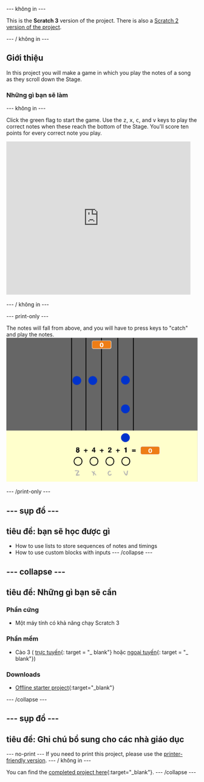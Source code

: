 \--- không in \---

This is the **Scratch 3** version of the project. There is also a [Scratch 2 version of the project](https://projects.raspberrypi.org/en/projects/binary-hero-scratch2).

\--- / không in \---

## Giới thiệu

In this project you will make a game in which you play the notes of a song as they scroll down the Stage.

### Những gì bạn sẽ làm

\--- không in \---

Click the green flag to start the game. Use the <kbd>z</kbd>, <kbd>x</kbd>, <kbd>c</kbd>, and <kbd>v</kbd> keys to play the correct notes when these reach the bottom of the Stage. You'll score ten points for every correct note you play.

<div class="scratch-preview">
  <iframe allowtransparency="true" width="485" height="402" src="https://scratch.mit.edu/projects/embed/259028053/?autostart=false" frameborder="0" scrolling="no"></iframe>
</div>

\--- / không in \---

\--- print-only \---

The notes will fall from above, and you will have to press keys to "catch" and play the notes. ![showcase](images/showcase.png)

\--- /print-only \---

## \--- sụp đổ \---

## tiêu đề: bạn sẽ học được gì

+ How to use lists to store sequences of notes and timings
+ How to use custom blocks with inputs \--- /collapse \---

## \--- collapse \---

## tiêu đề: Những gì bạn sẽ cần

### Phần cứng

+ Một máy tính có khả năng chạy Scratch 3

### Phần mềm

+ Cào 3 ( [trực tuyến](http://rpf.io/scratchon){: target = "_ blank"} hoặc [ngoại tuyến](http://rpf.io/scratchoff){: target = "_ blank"})

### Downloads

+ [Offline starter project](http://rpf.io/p/en/binary-hero-go){:target="_blank"}

\--- /collapse \---

## \--- sụp đổ \---

## tiêu đề: Ghi chú bổ sung cho các nhà giáo dục

\--- no-print \--- If you need to print this project, please use the [printer-friendly version](https://projects.raspberrypi.org/en/projects/binary-hero/print). \--- / không in \---

You can find the [completed project here](http://rpf.io/p/en/binary-hero-get){:target="_blank"}. \--- /collapse \---